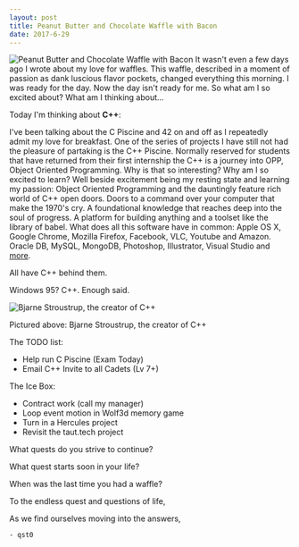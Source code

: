 ```yaml
---
layout: post
title: Peanut Butter and Chocolate Waffle with Bacon
date: 2017-6-29
---
```

![Peanut Butter and Chocolate Waffle with Bacon](http://cerealize.me/images/2017-6-30.jpg)
It wasn't even a few days ago I wrote about my love for waffles.
This waffle, described in a moment of passion as dank luscious flavor pockets,
changed everything this morning. I was ready for the day. Now the day isn't ready for me.
So what am I so excited about? What am I thinking about...

Today I'm thinking about **C++**:

I've been talking about the C Piscine and 42 on and off as I repeatedly admit my love for breakfast.
One of the series of projects I have still not had the pleasure of partaking is the C++ Piscine.
Normally reserved for students that have returned from their first internship the C++ is a
journey into OPP, Object Oriented Programming. Why is that so interesting?
Why am I so excited to learn? Well beside excitement being my resting state and learning my passion:
Object Oriented Programming and the dauntingly feature rich world of C++ open doors.
Doors to a command over your computer that make the 1970's cry.
A foundational knowledge that reaches deep into the soul of progress.
A platform for building anything and a toolset like the library of babel.
What does all this software have in common:
Apple OS X, Google Chrome, Mozilla Firefox, Facebook, VLC, Youtube and Amazon.
Oracle DB, MySQL, MongoDB, Photoshop, Illustrator, Visual Studio and
[more](https://jabroo.blogspot.com/2012/08/c-plus-plus-applications-list.html).

All have C++ behind them.

Windows 95? C++. Enough said.

![Bjarne Stroustrup, the creator of C++](https://upload.wikimedia.org/wikipedia/commons/d/da/BjarneStroustrup.jpg)

Pictured above: Bjarne Stroustrup, the creator of C++

The TODO list:
* Help run C Piscine (Exam Today)
* Email C++ Invite to all Cadets (Lv 7+)

The Ice Box:
* Contract work (call my manager)
* Loop event motion in Wolf3d memory game
* Turn in a Hercules project
* Revisit the taut.tech project

What quests do you strive to continue?

What quest starts soon in your life?

When was the last time you had a waffle?

To the endless quest and questions of life,

As we find ourselves moving into the answers,

`- qst0`
